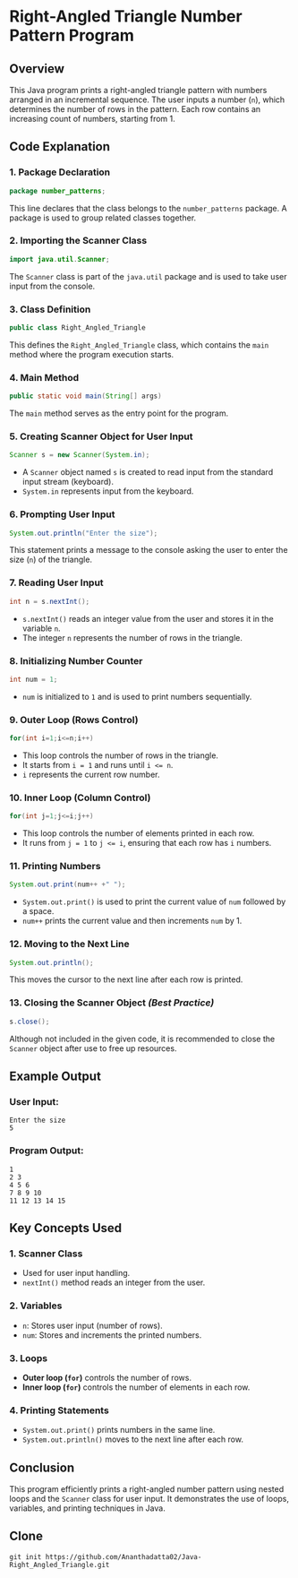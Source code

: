



# Right-Angled Triangle Number Pattern Program

## Overview
This Java program prints a right-angled triangle pattern with numbers arranged in an incremental sequence. The user inputs a number (`n`), which determines the number of rows in the pattern. Each row contains an increasing count of numbers, starting from 1.

## Code Explanation

### 1. **Package Declaration**
```java
package number_patterns;
```
This line declares that the class belongs to the `number_patterns` package. A package is used to group related classes together.

### 2. **Importing the Scanner Class**
```java
import java.util.Scanner;
```
The `Scanner` class is part of the `java.util` package and is used to take user input from the console.

### 3. **Class Definition**
```java
public class Right_Angled_Triangle
```
This defines the `Right_Angled_Triangle` class, which contains the `main` method where the program execution starts.

### 4. **Main Method**
```java
public static void main(String[] args)
```
The `main` method serves as the entry point for the program.

### 5. **Creating Scanner Object for User Input**
```java
Scanner s = new Scanner(System.in);
```
- A `Scanner` object named `s` is created to read input from the standard input stream (keyboard).
- `System.in` represents input from the keyboard.

### 6. **Prompting User Input**
```java
System.out.println("Enter the size");
```
This statement prints a message to the console asking the user to enter the size (`n`) of the triangle.

### 7. **Reading User Input**
```java
int n = s.nextInt();
```
- `s.nextInt()` reads an integer value from the user and stores it in the variable `n`.
- The integer `n` represents the number of rows in the triangle.

### 8. **Initializing Number Counter**
```java
int num = 1;
```
- `num` is initialized to `1` and is used to print numbers sequentially.

### 9. **Outer Loop (Rows Control)**
```java
for(int i=1;i<=n;i++)
```
- This loop controls the number of rows in the triangle.
- It starts from `i = 1` and runs until `i <= n`.
- `i` represents the current row number.

### 10. **Inner Loop (Column Control)**
```java
for(int j=1;j<=i;j++)
```
- This loop controls the number of elements printed in each row.
- It runs from `j = 1` to `j <= i`, ensuring that each row has `i` numbers.

### 11. **Printing Numbers**
```java
System.out.print(num++ +" ");
```
- `System.out.print()` is used to print the current value of `num` followed by a space.
- `num++` prints the current value and then increments `num` by 1.

### 12. **Moving to the Next Line**
```java
System.out.println();
```
This moves the cursor to the next line after each row is printed.

### 13. **Closing the Scanner Object** *(Best Practice)*
```java
s.close();
```
Although not included in the given code, it is recommended to close the `Scanner` object after use to free up resources.

## Example Output
### **User Input:**
```
Enter the size
5
```

### **Program Output:**
```
1
2 3
4 5 6
7 8 9 10
11 12 13 14 15
```

## Key Concepts Used
### 1. **Scanner Class**
- Used for user input handling.
- `nextInt()` method reads an integer from the user.

### 2. **Variables**
- `n`: Stores user input (number of rows).
- `num`: Stores and increments the printed numbers.

### 3. **Loops**
- **Outer loop (`for`)** controls the number of rows.
- **Inner loop (`for`)** controls the number of elements in each row.

### 4. **Printing Statements**
- `System.out.print()` prints numbers in the same line.
- `System.out.println()` moves to the next line after each row.

## Conclusion
This program efficiently prints a right-angled number pattern using nested loops and the `Scanner` class for user input. It demonstrates the use of loops, variables, and printing techniques in Java.

## Clone
```
git init https://github.com/Ananthadatta02/Java-Right_Angled_Triangle.git
```
